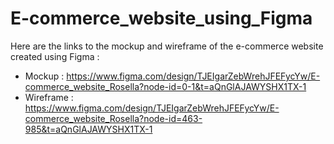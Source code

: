 # E-commerce_website_using_Figma
Here are the links to the mockup and wireframe of the e-commerce website created using Figma :
- Mockup :  https://www.figma.com/design/TJEIgarZebWrehJFEFycYw/E-commerce_website_Rosella?node-id=0-1&t=aQnGlAJAWYSHX1TX-1 
- Wireframe :  https://www.figma.com/design/TJEIgarZebWrehJFEFycYw/E-commerce_website_Rosella?node-id=463-985&t=aQnGlAJAWYSHX1TX-1 
